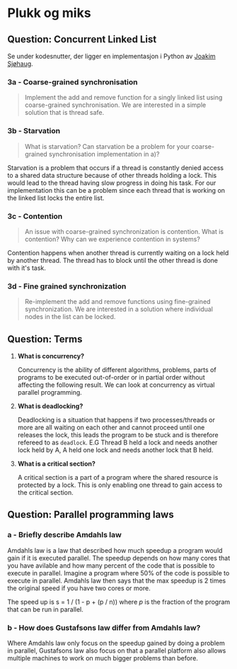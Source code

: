 # Plukk og miks

## Question: Concurrent Linked List

Se under kodesnutter, der ligger en implementasjon i Python av [Joakim Sjøhaug](https://github.com/joakimsjo).

### 3a - Coarse-grained synchronisation

> Implement the add and remove function for a singly linked list using coarse-grained synchronisation.
> We are interested in a simple solution that is thread safe.

### 3b - Starvation

> What is starvation? Can starvation be a problem for your coarse-grained synchronisation implementation in a)?

Starvation is a problem that occurs if a thread is constantly denied access to a shared data structure because of 
other threads holding a lock. This would lead to the thread having slow progress in doing his task. For our implementation
this can be a problem since each thread that is working on the linked list locks the entire list.  

### 3c - Contention

> An issue with coarse-grained synchronization is contention.
> What is contention? Why can we experience contention in systems?

Contention happens when another thread is currently waiting on a lock held by another thread. The thread has to 
block until the other thread is done with it's task. 

### 3d - Fine grained synchronization

> Re-implement the add and remove functions using fine-grained synchronization.
> We are interested in a solution where individual nodes in the list can be locked.

## Question: Terms

1. __What is concurrency?__
   
    Concurrency is the ability of different algorithms, problems, parts of programs to be executed 
    out-of-order or in partial order without affecting the following result. We can look at concurrency
    as virtual parallel programming. 

2. __What is deadlocking?__
   
    Deadlocking is a situation that happens if two processes/threads or more are all waiting on each
    other and cannot proceed until one  releases the lock, this leads the program to be stuck and is 
    therefore refereed to as `deadlock`. E.G Thread B held a lock and needs another lock held by A, A held one lock
    and needs another lock that B held. 

3. __What is a critical section?__

   A critical section is a part of a program where the shared resource is protected by a lock. This is only enabling 
   one thread to gain access to the critical section. 

## Question: Parallel programming laws

### a - Briefly describe Amdahls law

Amdahls law is a law that described how much speedup a program would gain if it is executed parallel. The speedup 
depends on how many cores that you have avilable and how many percent of the code that is possible to execute 
in parallel. Imagine a program where 50% of the code is possible to execute in parallel.  Amdahls law then 
says that the max speedup is 2 times the original speed if you have two cores or more. 

The speed up is s = 1 / (1 - p + (p / n)) where *p* is the fraction of the program that can be run in parallel. 


### b - How does Gustafsons law differ from Amdahls law?

Where Amdahls law only focus on the speedup gained by doing a problem in parallel, Gustafsons law also focus on 
that a parallel platform also allows multiple machines to work on much bigger problems than before. 
